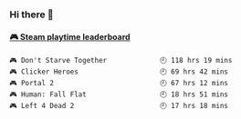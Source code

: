 ### Hi there 👋

<!-- steam-box start -->
#### <a href="https://gist.github.com/3bd6c9710487d48f488309079ea3c4f5" target="_blank">🎮 Steam playtime leaderboard</a>
```text
🎮 Don't Starve Together             🕘 118 hrs 19 mins
🎮 Clicker Heroes                    🕘 69 hrs 42 mins
🎮 Portal 2                          🕘 67 hrs 12 mins
🎮 Human: Fall Flat                  🕘 18 hrs 51 mins
🎮 Left 4 Dead 2                     🕘 17 hrs 18 mins
```
<!-- Powered by https://github.com/YouEclipse/steam-box . -->
<!-- steam-box end -->

<!--
**Licsber/Licsber** is a ✨ _special_ ✨ repository because its `README.md` (this file) appears on your GitHub profile.

Here are some ideas to get you started:

- 🔭 I’m currently working on ...
- 🌱 I’m currently learning ...
- 👯 I’m looking to collaborate on ...
- 🤔 I’m looking for help with ...
- 💬 Ask me about ...
- 📫 How to reach me: ...
- 😄 Pronouns: ...
- ⚡ Fun fact: ...
-->
